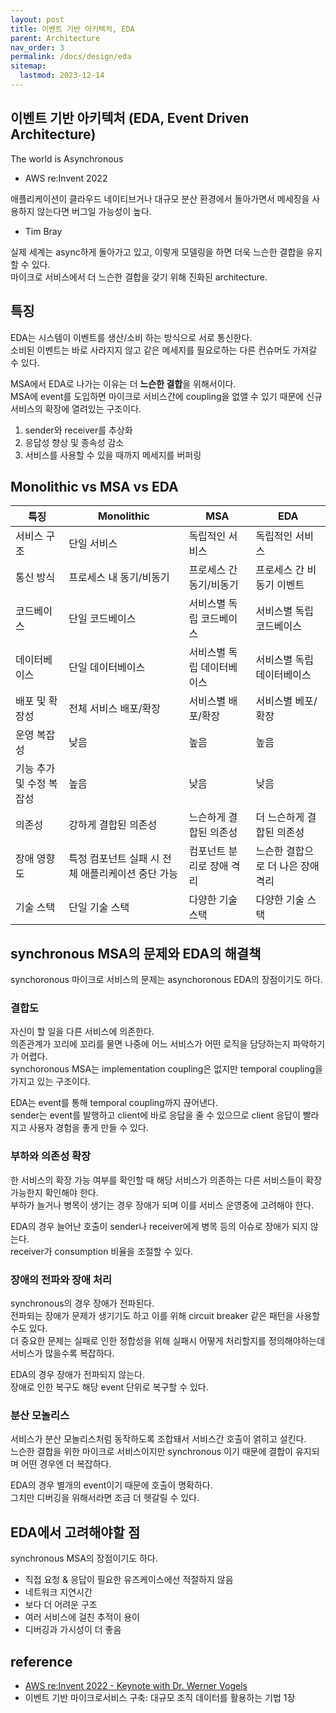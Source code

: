 ```yaml
---
layout: post
title: 이벤트 기반 아키텍처, EDA
parent: Architecture
nav_order: 3
permalink: /docs/design/eda
sitemap:
  lastmod: 2023-12-14
---
```


## 이벤트 기반 아키텍처 (EDA, Event Driven Architecture)

The world is Asynchronous
- AWS re:Invent 2022

애플리케이션이 클라우드 네이티브거나 대규모 분산 환경에서 돌아가면서 메세징을 사용하지 않는다면 버그일 가능성이 높다.
- Tim Bray

실제 세계는 async하게 돌아가고 있고, 이렇게 모델링을 하면 더욱 느슨한 결합을 유지할 수 있다.  
마이크로 서비스에서 더 느슨한 결합을 갖기 위해 진화된 architecture.

## 특징

EDA는 시스템이 이벤트를 생산/소비 하는 방식으로 서로 통신한다.  
소비된 이벤트는 바로 사라지지 않고 같은 메세지를 필요로하는 다른 컨슈머도 가져갈 수 있다.

MSA에서 EDA로 나가는 이유는 더 **느슨한 결합**을 위해서이다.  
MSA에 event를 도입하면 마이크로 서비스간에 coupling을 없앨 수 있기 때문에 신규 서비스의 확장에 열려있는 구조이다.

1. sender와 receiver를 추상화
2. 응답성 향상 및 종속성 감소
3. 서비스를 사용할 수 있을 때까지 메세지를 버퍼링

## Monolithic vs MSA vs EDA

| 특징             | Monolithic                   | MSA            | EDA                 |
|----------------|------------------------------|----------------|---------------------|
| 서비스 구조         | 단일 서비스                       | 독립적인 서비스       | 독립적인 서비스            |
| 통신 방식          | 프로세스 내 동기/비동기                | 프로세스 간 동기/비동기  | 프로세스 간 비동기 이벤트      |
| 코드베이스          | 단일 코드베이스                     | 서비스별 독립 코드베이스  | 서비스별 독립 코드베이스       |
| 데이터베이스         | 단일 데이터베이스                    | 서비스별 독립 데이터베이스 | 서비스별 독립 데이터베이스      |
| 배포 및 확장성       | 전체 서비스 배포/확장                 | 서비스별 배포/확장     | 서비스별 베포/확장          |
| 운영 복잡성         | 낮음                           | 높음             | 높음                  |
| 기능 추가 및 수정 복잡성 | 높음                           | 낮음             | 낮음                  |
| 의존성            | 강하게 결합된 의존성             | 느슨하게 결합된 의존성          | 더 느슨하게 결합된 의존성      |
| 장애 영향도         | 특정 컴포넌트 실패 시 전체 애플리케이션 중단 가능 | 컴포넌트 분리로 장애 격리 | 느슨한 결합으로 더 나은 장애 격리 |
| 기술 스택          | 단일 기술 스택                  | 다양한 기술 스택               | 다양한 기술 스택           |


## synchronous MSA의 문제와 EDA의 해결책

synchoronous 마이크로 서비스의 문제는 asynchoronous EDA의 장점이기도 하다.

### 결합도

자신이 할 일을 다른 서비스에 의존한다.  
의존관계가 꼬리에 꼬리를 물면 나중에 어느 서비스가 어떤 로직을 담당하는지 파악하기가 어렵다.  
synchoronous MSA는 implementation coupling은 없지만 temporal coupling을 가지고 있는 구조이다.

EDA는 event를 통해 temporal coupling까지 끊어낸다.  
sender는 event를 발행하고 client에 바로 응답을 줄 수 있으므로 client 응답이 빨라지고 사용자 경험을 좋게 만들 수 있다.

### 부하와 의존성 확장

한 서비스의 확장 가능 여부를 확인할 때 해당 서비스가 의존하는 다른 서비스들이 확장 가능한지 확인해야 한다.  
부하가 늘거나 병목이 생기는 경우 장애가 되며 이를 서비스 운영중에 고려해야 한다.

EDA의 경우 늘어난 호출이 sender나 receiver에게 병목 등의 이슈로 장애가 되지 않는다.  
receiver가 consumption 비율을 조절할 수 있다.

### 장애의 전파와 장애 처리

synchronous의 경우 장애가 전파된다.  
전파되는 장애가 문제가 생기기도 하고 이를 위해 circuit breaker 같은 패턴을 사용할수도 있다.  
더 중요한 문제는 실패로 인한 정합성을 위해 실패시 어떻게 처리할지를 정의해야하는데 서비스가 많을수록 복잡하다.

EDA의 경우 장애가 전파되지 않는다.  
장애로 인한 복구도 해당 event 단위로 복구할 수 있다.

### 분산 모놀리스

서비스가 분산 모놀리스처럼 동작하도록 조합돼서 서비스간 호출이 얽히고 설킨다.  
느슨한 결합을 위한 마이크로 서비스이지만 synchronous 이기 때문에 결합이 유지되며 어떤 경우엔 더 복잡하다.

EDA의 경우 별개의 event이기 때문에 호출이 명확하다.  
그치만 디버깅을 위해서라면 조금 더 헷갈릴 수 있다.


## EDA에서 고려해야할 점

synchronous MSA의 장점이기도 하다.

- 직접 요청 & 응답이 필요한 유즈케이스에선 적절하지 않음
- 네트워크 지연시간
- 보다 더 어려운 구조
- 여러 서비스에 걸친 추적이 용이
- 디버깅과 가시성이 더 좋음


## reference

- [AWS re:Invent 2022 - Keynote with Dr. Werner Vogels](https://www.youtube.com/watch?v=RfvL_423a-I)
- 이벤트 기반 마이크로서비스 구축: 대규모 조직 데이터를 활용하는 기법 1장